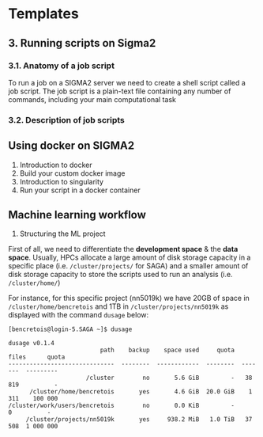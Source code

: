 # Templates

## 3. Running scripts on Sigma2

### 3.1. Anatomy of a job script

To run a job on a SIGMA2 server we need to create a shell script called a job script. The job script is a plain-text file containing any number of commands, including your main computational task


### 3.2. Description of job scripts

## Using docker on SIGMA2

1. Introduction to docker
1. Build your custom docker image
1. Introduction to singularity
1. Run your script in a docker container
 
## Machine learning workflow
 
1. Structuring the ML project

First of all, we need to differentiate the **development space** & the **data space**. Usually, HPCs allocate a large amount of disk storage capacity in a specific place (i.e. `/cluster/projects/` for SAGA) and a smaller amount of disk storage capacity to store the scripts used to run an analysis (i.e. `/cluster/home/`)

For instance, for this specific project (nn5019k) we have 20GB of space in `/cluster/home/bencretois` and 1TB in `/cluster/projects/nn5019k` as displayed with the command `dusage` below:

```
[bencretois@login-5.SAGA ~]$ dusage

dusage v0.1.4
                          path    backup    space used     quota    files      quota
------------------------------  --------  ------------  --------  -------  ---------
                      /cluster        no       5.6 GiB         -   38 819          -
      /cluster/home/bencretois       yes       4.6 GiB  20.0 GiB    1 311    100 000
/cluster/work/users/bencretois        no       0.0 KiB         -        0          -
     /cluster/projects/nn5019k       yes     938.2 MiB   1.0 TiB   37 508  1 000 000

```

